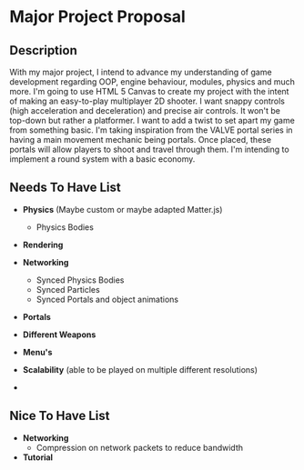 # Major Project Proposal

## Description
With my major project, I intend to advance my understanding of game development regarding OOP, engine behaviour, modules, physics and much more. I'm going to use HTML 5 Canvas to create my project with the intent of making an easy-to-play multiplayer 2D shooter. I want snappy controls (high acceleration and deceleration) and precise air controls. It won't be top-down but rather a platformer. I want to add a twist to set apart my game from something basic. I'm taking inspiration from the VALVE portal series in having a main movement mechanic being portals. Once placed, these portals will allow players to shoot and travel through them. I'm intending to implement a round system with a basic economy.  

## Needs To Have List
- **Physics** (Maybe custom or maybe adapted Matter.js)
  - Physics Bodies
- **Rendering**
- **Networking**
  - Synced Physics Bodies
  - Synced Particles
  - Synced Portals and object animations
- **Portals**
- **Different Weapons**

- **Menu's**
- **Scalability** (able to be played on multiple different resolutions)
- 
## Nice To Have List
- **Networking**
  - Compression on network packets to reduce bandwidth
- **Tutorial**